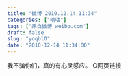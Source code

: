 ```yaml
---
title: "微博 2010.12.14 11:34"
categories: ["嘀咕"]
tags: ["来自微博 weibo.com"]
draft: false
slug: "yoqblO"
date: "2010-12-14 11:34:00"
---
```


<p>我不骗你们，真的有心灵感应。 O网页链接 ​​​​</p>
